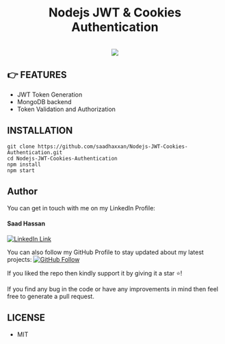 <div align="center">
	<h1>Nodejs JWT & Cookies Authentication<br><br>
	<img src="https://images.ctfassets.net/23aumh6u8s0i/16VIM0ExdiVtMpEVamzZzG/a0b6699a966257d51fa001ab55ddf5b4/jwt_05">
	</h1>
</div>

## 👉 FEATURES

- JWT Token Generation
- MongoDB backend
- Token Validation and Authorization

##  INSTALLATION

```
git clone https://github.com/saadhaxxan/Nodejs-JWT-Cookies-Authentication.git
cd Nodejs-JWT-Cookies-Authentication
npm install
npm start
```


## Author
You can get in touch with me on my LinkedIn Profile:

#### Saad Hassan
[![LinkedIn Link](https://img.shields.io/badge/Connect-saadhaxxan-blue.svg?logo=linkedin&longCache=true&style=social&label=Connect
)](https://www.linkedin.com/in/saadhaxxan)

You can also follow my GitHub Profile to stay updated about my latest projects: [![GitHub Follow](https://img.shields.io/badge/Connect-saadhaxxan-blue.svg?logo=Github&longCache=true&style=social&label=Follow)](https://github.com/saadhaxxan)

If you liked the repo then kindly support it by giving it a star ⭐!

If you find any bug in the code or have any improvements in mind then feel free to generate a pull request.

## LICENSE
- MIT
